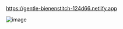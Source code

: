 https://gentle-bienenstitch-124d66.netlify.app

![image](https://user-images.githubusercontent.com/97510856/185581363-0aeaff26-31a2-4579-b864-f55fafc71fda.png)
